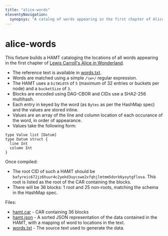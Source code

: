 ```yaml
---
title: "alice-words"
eleventyNavigation:
  synopsys: "A catalog of words appearing in the first chapter of Alice in Wonderland"
---
```


alice-words
===========

This fixture builds a HAMT cataloging the locations of all words appearing in the first chapter of [Lewis Carroll's Alice in Wonderland](https://www.gutenberg.org/files/11/11-h/11-h.htm).

* The reference text is available in [words.txt](./words.txt).
* Words are matched using a simple `/\w+/` regular expression.
* The HAMT uses a `bitWidth` of `5` (maximum of 32 entries or buckets per node) and a `bucketSize` of `3`.
* Blocks are encoded using DAG-CBOR and CIDs use a SHA2-256 multihash.
* Each entry in keyed by the word (as `Bytes` as per the HashMap spec) and the values are stored inline.
* Values are an array of the line and column location of each occurance of the word, in order of appearance.
* Values take the following form:

```ipldsch
type Value list [Datum]
type Datum struct {
  line Int
  column Int
}
```

Once compiled:

* The root CID of such a HAMT should be `bafyreic672jz6huur4c2yekd3uycswe2xfqhjlmtmm5dorb6yoytgflova`. This root is listed as the root of the CAR containing the blocks.
* There will be 36 blocks: 1 root and 25 non-roots, matching the schema in the HashMap spec.

Files:

* [hamt.car](./hamt.car) - CAR containing 36 blocks 
* [hamt.json](./hamt.json) - A sorted JSON representation of the data contained in the HAMT, with a mapping of word to locations in the text.
* [words.txt](./words.txt) - The source text used to generate the data.
